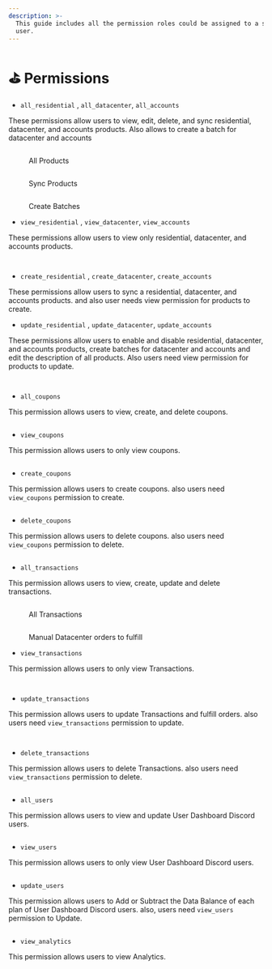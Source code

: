 ```yaml
---
description: >-
  This guide includes all the permission roles could be assigned to a sub admin
  user.
---
```


# ⛳ Permissions

* `all_residential` , `all_datacenter`, `all_accounts`

These permissions allow users to view, edit, delete, and sync residential, datacenter, and accounts products. Also allows to create a batch for datacenter and accounts

<figure><img src="../../.gitbook/assets/1 (19).png" alt=""><figcaption><p>All Products</p></figcaption></figure>

<figure><img src="../../.gitbook/assets/1 (19).png" alt=""><figcaption><p>Sync Products</p></figcaption></figure>

<figure><img src="../../.gitbook/assets/3 (15).png" alt=""><figcaption><p>Create Batches</p></figcaption></figure>

* `view_residential` , `view_datacenter`, `view_accounts`

These permissions allow users to view only residential, datacenter, and accounts products.

<figure><img src="../../.gitbook/assets/4 (9).png" alt=""><figcaption></figcaption></figure>

<figure><img src="../../.gitbook/assets/5 (8).png" alt=""><figcaption></figcaption></figure>

* `create_residential` , `create_datacenter`, `create_accounts`

These permissions allow users to sync a residential, datacenter, and accounts products. and also user needs view permission for products to create.

* `update_residential` , `update_datacenter`, `update_accounts`

These permissions allow users to enable and disable residential, datacenter, and accounts products, create batches for datacenter and accounts and edit the description of all products. Also users need view permission for products to update.

<figure><img src="../../.gitbook/assets/6 (9).png" alt=""><figcaption></figcaption></figure>

<figure><img src="../../.gitbook/assets/7 (4).png" alt=""><figcaption></figcaption></figure>

* `all_coupons`

This permission allows users to view, create, and delete coupons.

<figure><img src="../../.gitbook/assets/8 (4).png" alt=""><figcaption></figcaption></figure>

* `view_coupons`

This permission allows users to only view coupons.

<figure><img src="../../.gitbook/assets/9 (1).png" alt=""><figcaption></figcaption></figure>

* `create_coupons`

This permission allows users to create coupons. also users need `view_coupons` permission to create.

<figure><img src="../../.gitbook/assets/10 (1).png" alt=""><figcaption></figcaption></figure>

* `delete_coupons`

This permission allows users to delete coupons. also users need `view_coupons` permission to delete.

<figure><img src="../../.gitbook/assets/11 (1).png" alt=""><figcaption></figcaption></figure>

* `all_transactions`

This permission allows users to view, create, update and delete transactions.

<figure><img src="../../.gitbook/assets/12.png" alt=""><figcaption><p>All Transactions</p></figcaption></figure>

<figure><img src="../../.gitbook/assets/13.png" alt=""><figcaption><p>Manual Datacenter orders to fulfill</p></figcaption></figure>

* `view_transactions`

This permission allows users to only view Transactions.

<figure><img src="../../.gitbook/assets/14.png" alt=""><figcaption></figcaption></figure>

<figure><img src="../../.gitbook/assets/15.png" alt=""><figcaption></figcaption></figure>

* `update_transactions`

This permission allows users to update Transactions and fulfill orders. also users need `view_transactions` permission to update.

<figure><img src="../../.gitbook/assets/16.png" alt=""><figcaption></figcaption></figure>

<figure><img src="../../.gitbook/assets/17.png" alt=""><figcaption></figcaption></figure>

* `delete_transactions`

This permission allows users to delete Transactions. also users need `view_transactions` permission to delete.

<figure><img src="../../.gitbook/assets/18 (1).png" alt=""><figcaption></figcaption></figure>

* `all_users`

This permission allows users to view and update User Dashboard Discord users.

<figure><img src="../../.gitbook/assets/19.png" alt=""><figcaption></figcaption></figure>

* `view_users`

This permission allows users to only view User Dashboard Discord users.

<figure><img src="../../.gitbook/assets/20.png" alt=""><figcaption></figcaption></figure>

* `update_users`

This permission allows users to Add or Subtract the Data Balance of each plan of User Dashboard Discord users. also, users need `view_users` permission to Update.

<figure><img src="../../.gitbook/assets/21.png" alt=""><figcaption></figcaption></figure>

* `view_analytics`

This permission allows users to view Analytics.

<figure><img src="../../.gitbook/assets/22.png" alt=""><figcaption></figcaption></figure>
